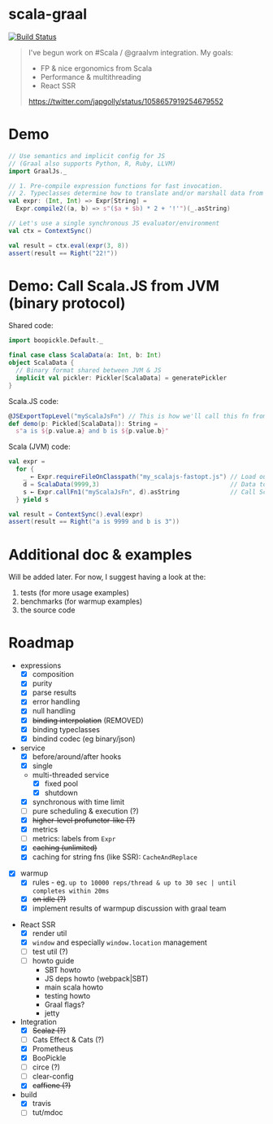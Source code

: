 # scala-graal

[![Build Status](https://travis-ci.org/japgolly/scala-graal.svg?branch=master)](https://travis-ci.org/japgolly/scala-graal)

> I've begun work on #Scala / @graalvm integration. My goals:
>
> * FP & nice ergonomics from Scala
> * Performance & multithreading
> * React SSR
>
> https://twitter.com/japgolly/status/1058657919254679552


# Demo

```scala
// Use semantics and implicit config for JS
// (Graal also supports Python, R, Ruby, LLVM)
import GraalJs._

// 1. Pre-compile expression functions for fast invocation.
// 2. Typeclasses determine how to translate and/or marshall data from Scala to JS.
val expr: (Int, Int) => Expr[String] =
  Expr.compile2((a, b) => s"($a + $b) * 2 + '!'")(_.asString)

// Let's use a single synchronous JS evaluator/environment
val ctx = ContextSync()

val result = ctx.eval(expr(3, 8))
assert(result == Right("22!"))
```

# Demo: Call Scala.JS from JVM (binary protocol)

Shared code:

```scala
import boopickle.Default._

final case class ScalaData(a: Int, b: Int)
object ScalaData {
  // Binary format shared between JVM & JS
  implicit val pickler: Pickler[ScalaData] = generatePickler
}
```

Scala.JS code:

```scala
@JSExportTopLevel("myScalaJsFn") // This is how we'll call this fn from the JVM
def demo(p: Pickled[ScalaData]): String =
  s"a is ${p.value.a} and b is ${p.value.b}"
```

Scala (JVM) code:

```scala
val expr =
  for {
    _ ← Expr.requireFileOnClasspath("my_scalajs-fastopt.js") // Load our Scala.JS code
    d = ScalaData(9999,3)                                    // Data to be converted JVM → binary → Scala.JS
    s ← Expr.callFn1("myScalaJsFn", d).asString              // Call Scala.JS with a case class
  } yield s

val result = ContextSync().eval(expr)
assert(result == Right("a is 9999 and b is 3"))
```

# Additional doc & examples

Will be added later. For now, I suggest having a look at the:

1. tests (for more usage examples)
2. benchmarks (for warmup examples)
3. the source code


# Roadmap

* expressions
  * [x] composition
  * [x] purity
  * [x] parse results
  * [x] error handling
  * [x] null handling
  * [x] ~~binding interpolation~~ (REMOVED)
  * [x] binding typeclasses
  * [x] bindind codec (eg binary/json)
* service
  * [x] before/around/after hooks
  * [x] single
  * multi-threaded service
    * [x] fixed pool
    * [x] shutdown
  * [x] synchronous with time limit
  * [ ] pure scheduling & execution (?)
  * [x] ~~higher-level profunctor-like (?)~~
  * [x] metrics
  * [ ] metrics: labels from `Expr`
  * [x] ~~caching (unlimited)~~
  * [x] caching for string fns (like SSR): `CacheAndReplace`
* [x] warmup
  * [x] rules - eg. `up to 10000 reps/thread & up to 30 sec | until completes within 20ms`
  * [x] ~~on idle (?)~~
  * [x] implement results of warmpup discussion with graal team
* React SSR
  * [x] render util
  * [x] `window` and especially `window.location` management
  * [ ] test util (?)
  * [ ] howto guide
    * SBT howto
    * JS deps howto (webpack|SBT)
    * main scala howto
    * testing howto
    * Graal flags?
    * jetty
* Integration
  * [x] ~~Scalaz (?)~~
  * [ ] Cats Effect & Cats (?)
  * [x] Prometheus
  * [x] BooPickle
  * [ ] circe (?)
  * [ ] clear-config
  * [x] ~~caffiene (?)~~
* build
  * [x] travis
  * [ ] tut/mdoc
